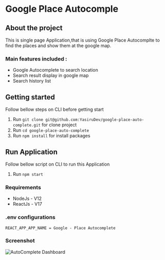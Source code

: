 # Google Place Autocomple

## About the project

This is single page Application,that is using Google Place Autocomplte to find the places and show them at the google map.

### Main features included :

- Google Autocomplete to search location
- Search result display in google map
- Search history list

## Getting started

Follow bellow steps on CLI before getting start

1. Run `git clone git@github.com:YasiruDev/google-place-auto-complete.git` for clone project
2. Run `cd google-place-auto-complete`
3. Run `npm install` for install packages

## Run Application

Follow bellow script on CLI to run this Application

1. Run `npm start`

### Requirements

- NodeJs - V12
- ReactJs - V17

### .env configurations

`REACT_APP_APP_NAME = Google - Place Autocomplete`

### Screenshot

![AutoComplete Dashboard](https://user-images.githubusercontent.com/36979604/196016213-364da43e-e08a-4625-9853-18a8c91b8f30.PNG)
